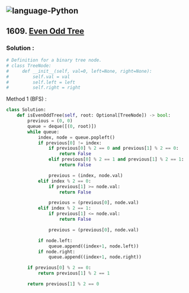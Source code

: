 ![language-Python](https://img.shields.io/badge/%20-Python-ffd43b?style=for-the-badge&logo=PYTHON)
---

## 1609. [Even Odd Tree](https://leetcode.com/problems/even-odd-tree)

### Solution :

```python
# Definition for a binary tree node.
# class TreeNode:
#     def __init__(self, val=0, left=None, right=None):
#         self.val = val
#         self.left = left
#         self.right = right
```

Method 1 (BFS) :
```python
class Solution:
    def isEvenOddTree(self, root: Optional[TreeNode]) -> bool:
        previous = (0, 0)
        queue = deque([(0, root)])
        while queue:
            index, node = queue.popleft()
            if previous[0] != index:
                if previous[0] % 2 == 0 and previous[1] % 2 == 0:
                    return False
                elif previous[0] % 2 == 1 and previous[1] % 2 == 1:
                    return False

                previous = (index, node.val)
            elif index % 2 == 0:
                if previous[1] >= node.val:
                    return False

                previous = (previous[0], node.val)
            elif index % 2 == 1:
                if previous[1] <= node.val:
                    return False

                previous = (previous[0], node.val)

            if node.left:
                queue.append((index+1, node.left))
            if node.right:
                queue.append((index+1, node.right))

        if previous[0] % 2 == 0:
            return previous[1] % 2 == 1

        return previous[1] % 2 == 0
```

